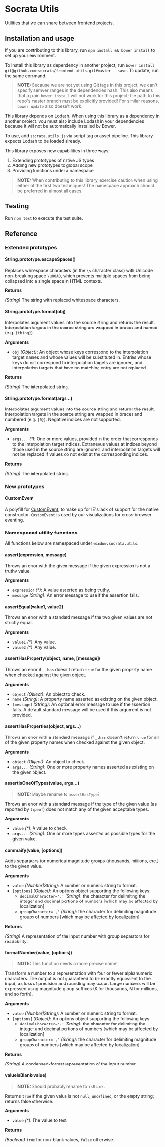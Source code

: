 # Socrata Utils

Utilities that we can share between frontend projects.

## Installation and usage

If you are contributing to this library, run `npm install && bower install` to set up your environment.

To install this library as dependency in another project, run `bower install git@github.com:socrata/frontend-utils.git#master --save`. To update, run the same command.

> **NOTE:** Because we are not yet using Git tags in this project, we can't specify semver ranges in the dependencies hash. This also means that a plain `bower install` will not work for this project; the path to this repo's master branch must be explicitly provided! For similar reasons, `bower update` also doesn't work.

This library depends on [Lodash](https://lodash.com). When using this library as a dependency in another project, you must also include Lodash in your dependencies because it will not be automatically installed by Bower.

To use, add `socrata.utils.js` via script tag or asset pipeline. This library expects Lodash to be loaded already.

This library exposes new capabilities in three ways:

1. Extending prototypes of native JS types
1. Adding new prototypes to global scope
1. Providing functions under a namespace

> **NOTE:** When contributing to this library, exercise caution when using either of the first two techniques! The namespace approach should be preferred in almost all cases.

## Testing

Run `npm test` to execute the test suite.

## Reference

### Extended prototypes

#### String.prototype.escapeSpaces()

Replaces whitespace characters (in the `\s` character class) with Unicode non-breaking space `\u00A0`, which prevents multiple spaces from being collapsed into a single space in HTML contexts.

**Returns**

_(String)_ The string with replaced whitespace characters.

#### String.prototype.format(obj)

Interpolates argument values into the source string and returns the result. Interpolation targets in the source string are wrapped in braces and named (e.g. `{thing}`).

**Arguments**

* `obj` _(Object)_: An object whose keys correspond to the interpolation target names and whose values will be substituted in. Entries whose keys do not correspond to interpolation targets are ignored, and interpolation targets that have no matching entry are not replaced.

**Returns**

_(String)_ The interpolated string.

#### String.prototype.format(args...)

Interpolates argument values into the source string and returns the result. Interpolation targets in the source string are wrapped in braces and numbered (e.g. `{0}`). Negative indices are not supported.

**Arguments**

* `args...` _(*)_: One or more values, provided in the order that corresponds to the interpolation target indices. Extraneous values at indices beyond those used in the source string are ignored, and interpolation targets will not be replaced if values do not exist at the corresponding indices.

**Returns**

_(String)_ The interpolated string.

### New prototypes

#### CustomEvent

A polyfill for [CustomEvent](https://developer.mozilla.org/en-US/docs/Web/API/CustomEvent), to make up for IE's lack of support for the native constructor. `CustomEvent` is used by our visualizations for cross-browser eventing.

### Namespaced utility functions

All functions below are namespaced under `window.socrata.utils`.

#### assert(expression, message)

Throws an error with the given message if the given expression is not a truthy value.

**Arguments**

* `expression` _(*)_: A value asserted as being truthy.
* `message` _(String)_: An error message to use if the assertion fails.

#### assertEqual(value1, value2)

Throws an error with a standard message if the two given values are not strictly equal.

**Arguments**

* `value1` _(*)_: Any value.
* `value2` _(*)_: Any value.

#### assertHasProperty(object, name, [message])

Throws an error if `_.has` doesn't return `true` for the given property name when checked against the given object.

**Arguments**

* `object` _(Object)_: An object to check.
* `name` _(String)_: A property name asserted as existing on the given object.
* `[message]` _(String)_: An optional error message to use if the assertion fails. A default standard message will be used if this argument is not provided.

#### assertHasProperties(object, args...)

Throws an error with a standard message if `_.has` doesn't return `true` for all of the given property names when checked against the given object.

**Arguments**

* `object` _(Object)_: An object to check.
* `args...` _(String)_: One or more property names asserted as existing on the given object.

#### assertIsOneOfTypes(value, args...)

> **NOTE:** Maybe rename to `assertHasType`?

Throws an error with a standard message if the type of the given value (as reported by `typeof`) does not match any of the given acceptable types.

**Arguments**

* `value` _(*)_: A value to check.
* `args...` _(String)_: One or more types asserted as possible types for the given value.

#### commaify(value, [options])

Adds separators for numerical magnitude groups (thousands, millions, etc.) to the given value.

**Arguments**

* `value` _(Number|String)_: A number or numeric string to format.
* `[options]` _(Object)_: An options object supporting the following keys:
  * `decimalCharacter='.'` _(String)_: the character for delimiting the integer and decimal portions of numbers [which may be affected by localization]
  * `groupCharacter=','` _(String)_: the character for delimiting magnitude groups of numbers [which may be affected by localization]

**Returns**

_(String)_ A representation of the input number with group separators for readability.

#### formatNumber(value, [options])

> **NOTE:** This function needs a more precise name!

Transform a number to a representation with four or fewer alphanumeric characters. The output is not guaranteed to be exactly equivalent to the input, as loss of precision and rounding may occur. Large numbers will be expressed using magnitude group suffixes (K for thousands, M for millions, and so forth).

**Arguments**

* `value` _(Number|String)_: A number or numeric string to format.
* `[options]` _(Object)_: An options object supporting the following keys:
  * `decimalCharacter='.'` _(String)_: the character for delimiting the integer and decimal portions of numbers [which may be affected by localization]
  * `groupCharacter=','` _(String)_: the character for delimiting magnitude groups of numbers [which may be affected by localization]

**Returns**

_(String)_ A condensed-format representation of the input number.

#### valueIsBlank(value)

> **NOTE:** Should probably rename to `isBlank`.

Returns `true` if the given value is not `null`, `undefined`, or the empty string; returns false otherwise.

**Arguments**

* `value` _(*)_: The value to test.

**Returns**

_(Boolean)_ `true` for non-blank values, `false` otherwise.
